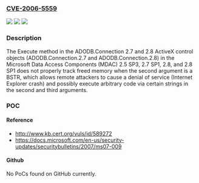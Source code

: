 ### [CVE-2006-5559](https://cve.mitre.org/cgi-bin/cvename.cgi?name=CVE-2006-5559)
![](https://img.shields.io/static/v1?label=Product&message=n%2Fa&color=blue)
![](https://img.shields.io/static/v1?label=Version&message=n%2Fa&color=blue)
![](https://img.shields.io/static/v1?label=Vulnerability&message=n%2Fa&color=brighgreen)

### Description

The Execute method in the ADODB.Connection 2.7 and 2.8 ActiveX control objects (ADODB.Connection.2.7 and ADODB.Connection.2.8) in the Microsoft Data Access Components (MDAC) 2.5 SP3, 2.7 SP1, 2.8, and 2.8 SP1 does not properly track freed memory when the second argument is a BSTR, which allows remote attackers to cause a denial of service (Internet Explorer crash) and possibly execute arbitrary code via certain strings in the second and third arguments.

### POC

#### Reference
- http://www.kb.cert.org/vuls/id/589272
- https://docs.microsoft.com/en-us/security-updates/securitybulletins/2007/ms07-009

#### Github
No PoCs found on GitHub currently.

